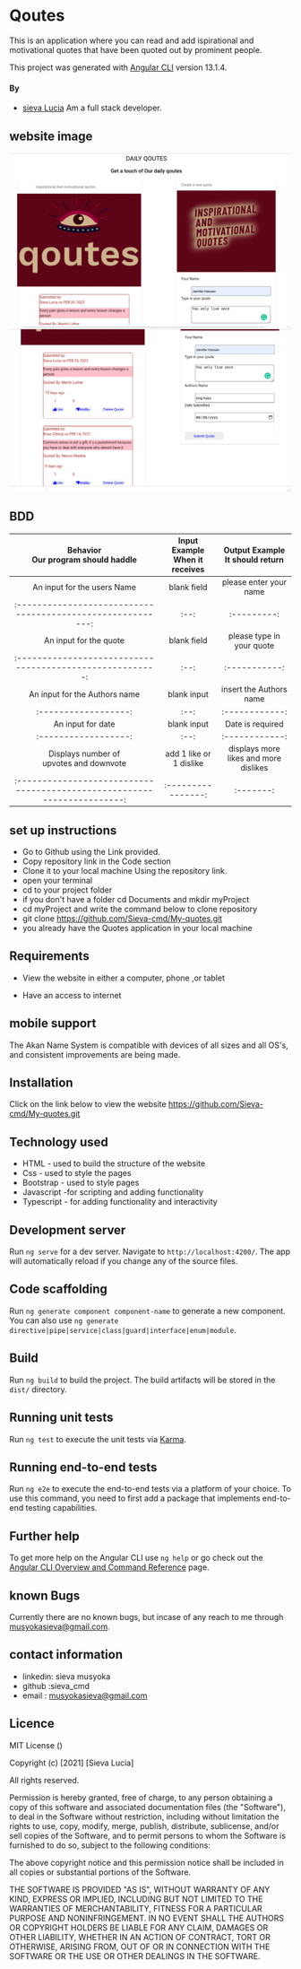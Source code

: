 # Qoutes
This is an application where you can read and add ispirational and motivational quotes that have been quoted out by prominent people.

This project was generated with [Angular CLI](https://github.com/angular/angular-cli) version 13.1.4.

#### By 
- [sieva Lucia](https://github.com/Sieva-cmd)
Am a full stack  developer.


## website image
![Website image](https://github.com/Sieva-cmd/My-quotes/blob/master/src/assets/images/webpage1.png)
![Website image](https://github.com/Sieva-cmd/My-quotes/blob/master/src/assets/images/webpage2.png)


## BDD
|Behavior </br>Our program should haddle | Input Example </br>When it receives |Output Example </br> It should return |
|:--------------------------------------:|:-----------------------------------:|:------------------------------------:|
|An input  for the users Name| blank field |please enter your name |
|:---------------------------------------------------------:|:--:|:---------:|
|An input for the quote | blank field |please type in your quote|
|:-------------------------------------------------------:|:--:|:-----------:|
|An input for the Authors name|blank input | insert the Authors name |
|:------------------:|:--:|:------------:|
|An input for date|blank input | Date is required |
|:------------------:|:--:|:------------:|
|Displays number of </br> upvotes and downvote| add 1 like or 1 dislike|displays more likes and more dislikes |
|:----------------------------------------------------------------------:|:----------------:|:-------:|:--------------:|

## set up instructions
-  Go to  Github  using the Link provided.
-  Copy repository link in the Code section
-  Clone it to your local machine Using the repository link.
- open your terminal 
- cd to your project folder
- if you don't have a folder cd Documents and mkdir myProject
- cd myProject and write the command below to clone repository
- git clone https://github.com/Sieva-cmd/My-quotes.git
- you already have the Quotes application in your local machine

## Requirements
-  View the website in either a computer, phone ,or tablet

-  Have an access to internet

 ## mobile support
 The Akan Name System is compatible with devices of all sizes and all OS's, and consistent improvements are being made.

## Installation
Click on the link below to view the website https://github.com/Sieva-cmd/My-quotes.git

## Technology used 
-  HTML - used to build the structure of the website
-  Css - used to style the pages
-  Bootstrap - used to style pages
-  Javascript -for scripting and adding functionality
- Typescript - for adding functionality and interactivity
## Development server

Run `ng serve` for a dev server. Navigate to `http://localhost:4200/`. The app will automatically reload if you change any of the source files.

## Code scaffolding

Run `ng generate component component-name` to generate a new component. You can also use `ng generate directive|pipe|service|class|guard|interface|enum|module`.

## Build

Run `ng build` to build the project. The build artifacts will be stored in the `dist/` directory.

## Running unit tests

Run `ng test` to execute the unit tests via [Karma](https://karma-runner.github.io).

## Running end-to-end tests

Run `ng e2e` to execute the end-to-end tests via a platform of your choice. To use this command, you need to first add a package that implements end-to-end testing capabilities.

## Further help

To get more help on the Angular CLI use `ng help` or go check out the [Angular CLI Overview and Command Reference](https://angular.io/cli) page.


## known Bugs
Currently there are no known bugs, but incase of any reach to me through musyokasieva@gmail.com.

## contact information
-  linkedin: sieva musyoka
-  github :sieva_cmd
-  email : musyokasieva@gmail.com

## Licence 
 MIT License ()

Copyright (c) [2021] [Sieva Lucia]

All rights reserved.

Permission is hereby granted, free of charge, to any person obtaining a copy of this software and associated documentation files (the "Software"), to deal in the Software without restriction, including without limitation the rights to use, copy, modify, merge, publish, distribute, sublicense, and/or sell copies of the Software, and to permit persons to whom the Software is furnished to do so, subject to the following conditions:

The above copyright notice and this permission notice shall be included in all copies or substantial portions of the Software.

THE SOFTWARE IS PROVIDED "AS IS", WITHOUT WARRANTY OF ANY KIND, EXPRESS OR IMPLIED, INCLUDING BUT NOT LIMITED TO THE WARRANTIES OF MERCHANTABILITY, FITNESS FOR A PARTICULAR PURPOSE AND NONINFRINGEMENT. IN NO EVENT SHALL THE AUTHORS OR COPYRIGHT HOLDERS BE LIABLE FOR ANY CLAIM, DAMAGES OR OTHER LIABILITY, WHETHER IN AN ACTION OF CONTRACT, TORT OR OTHERWISE, ARISING FROM, OUT OF OR IN CONNECTION WITH THE SOFTWARE OR THE USE OR OTHER DEALINGS IN THE SOFTWARE.

